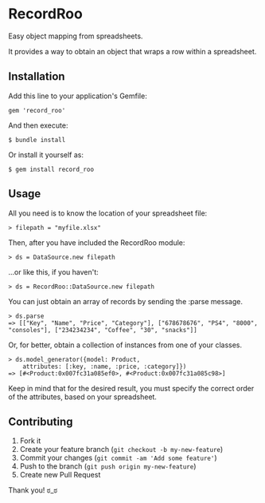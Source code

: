 # RecordRoo

Easy object mapping from spreadsheets.

It provides a way to obtain an object that wraps a row within a spreadsheet.

## Installation

Add this line to your application's Gemfile:

    gem 'record_roo'

And then execute:

    $ bundle install

Or install it yourself as:

    $ gem install record_roo

## Usage

All you need is to know the location of your spreadsheet file:

    > filepath = "myfile.xlsx"

Then, after you have included the RecordRoo module:

    > ds = DataSource.new filepath

…or like this, if you haven't:

    > ds = RecordRoo::DataSource.new filepath

You can just obtain an array of records by sending the :parse message.

    > ds.parse
    => [["Key", "Name", "Price", "Category"], ["678678676", "PS4", "8000", "consoles"], ["234234234", "Coffee", "30", "snacks"]]    

Or, for better, obtain a collection of instances from one of your classes.

    > ds.model_generator({model: Product,
        attributes: [:key, :name, :price, :category]})
    => [#<Product:0x007fc31a085ef0>, #<Product:0x007fc31a085c98>]

Keep in mind that for the desired result, you must specify the correct order of the attributes, based on your spreadsheet.

## Contributing

1. Fork it
2. Create your feature branch (`git checkout -b my-new-feature`)
3. Commit your changes (`git commit -am 'Add some feature'`)
4. Push to the branch (`git push origin my-new-feature`)
5. Create new Pull Request

Thank you! ಠ_ಠ
